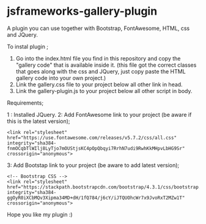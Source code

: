 # jsframeworks-gallery-plugin
A plugin you can use together with Bootstrap, FontAwesome, HTML, css and JQuery.

To instal plugin ;

1. Go into the index.html file you find in this repository and copy the "gallery code" that is available inside it.
  (this file got the correct classes that goes along with the css and JQuery, just copy paste the HTML gallery code into your own     project.)
2. Link the gallery.css file to your project below all other link in head.
3. Link the gallery-plugin.js to your project below all other script in body. 



Requirements;

1 : Installed JQuery. 
2: Add FontAwesome link to your project (be aware if this is the latest version); 

<!--Fontawesome-->
    <link rel="stylesheet" href="https://use.fontawesome.com/releases/v5.7.2/css/all.css" integrity="sha384-fnmOCqbTlWIlj8LyTjo7mOUStjsKC4pOpQbqyi7RrhN7udi9RwhKkMHpvLbHG9Sr" crossorigin="anonymous">
    
3: Add Bootstap link to your project (be aware to add latest version); 

    <!-- Bootstrap CSS -->
    <link rel="stylesheet" href="https://stackpath.bootstrapcdn.com/bootstrap/4.3.1/css/bootstrap.min.css" integrity="sha384-ggOyR0iXCbMQv3Xipma34MD+dH/1fQ784/j6cY/iJTQUOhcWr7x9JvoRxT2MZw1T" crossorigin="anonymous">
    
    
    
    
    
Hope you like my plugin :) 
